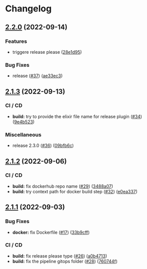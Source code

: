 # Changelog

## [2.2.0](https://github.com/aeternity/aerepl_web/compare/v2.1.3...v2.2.0) (2022-09-14)


### Features

* triggere release please ([28e1d95](https://github.com/aeternity/aerepl_web/commit/28e1d959937197e0e23949400904d56819fe2566))


### Bug Fixes

* release ([#37](https://github.com/aeternity/aerepl_web/issues/37)) ([ae33ec3](https://github.com/aeternity/aerepl_web/commit/ae33ec39216a7a188f92cae6f5f0e882152863d7))

## [2.1.3](https://github.com/aeternity/aerepl_web/compare/v2.1.2...v2.1.3) (2022-09-13)


### CI / CD

* **build:** try to provide the elixir file name for release plugin ([#34](https://github.com/aeternity/aerepl_web/issues/34)) ([9e4b523](https://github.com/aeternity/aerepl_web/commit/9e4b52386c9a5d25b5b0fb389542f1d78396c6c1))


### Miscellaneous

* release 2.3.0 ([#36](https://github.com/aeternity/aerepl_web/issues/36)) ([09bfb6c](https://github.com/aeternity/aerepl_web/commit/09bfb6c527d70970d2fd4b5415b1b8bff0e31210))

## [2.1.2](https://github.com/aeternity/aerepl_web/compare/v2.1.1...v2.1.2) (2022-09-06)


### CI / CD

* **build:** fix dockerhub repo name ([#29](https://github.com/aeternity/aerepl_web/issues/29)) ([3488a07](https://github.com/aeternity/aerepl_web/commit/3488a0781fd3c303d8fdbd901c81a90dbf0f17c2))
* **build:** try context path for docker build step ([#32](https://github.com/aeternity/aerepl_web/issues/32)) ([e0ea337](https://github.com/aeternity/aerepl_web/commit/e0ea337af4931fb62470721085e8cd4426ebf02d))

## [2.1.1](https://github.com/aeternity/aerepl_web/compare/v2.1.0...v2.1.1) (2022-09-03)


### Bug Fixes

* **docker:** fix Dockerfile ([#17](https://github.com/aeternity/aerepl_web/issues/17)) ([33b9cff](https://github.com/aeternity/aerepl_web/commit/33b9cffb5e047d9c1d344d63fc97376ef697917c))


### CI / CD

* **build:** fix release please type ([#26](https://github.com/aeternity/aerepl_web/issues/26)) ([a0b4713](https://github.com/aeternity/aerepl_web/commit/a0b47136cdfa04c2e1e666c478e7ce1fbc29037e))
* **build:** fix the pipeline gitops folder ([#28](https://github.com/aeternity/aerepl_web/issues/28)) ([760744f](https://github.com/aeternity/aerepl_web/commit/760744fea7cc94d5ccaaaad03f400a3b68004d8b))
